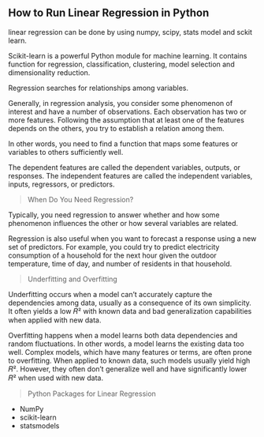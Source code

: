 ## How to Run Linear Regression in Python

linear regression can be done by using numpy, scipy, stats model and sckit learn.

Scikit-learn is a powerful Python module for machine learning. It contains function for regression, classification, clustering, model selection and dimensionality reduction.

Regression searches for relationships among variables.

Generally, in regression analysis, you consider some phenomenon of interest and have a number of observations. Each observation has two or more features. Following the assumption that at least one of the features depends on the others, you try to establish a relation among them.

In other words, you need to find a function that maps some features or variables to others sufficiently well.

The dependent features are called the dependent variables, outputs, or responses. The independent features are called the independent variables, inputs, regressors, or predictors.

> When Do You Need Regression?

Typically, you need regression to answer whether and how some phenomenon influences the other or how several variables are related. 

Regression is also useful when you want to forecast a response using a new set of predictors. For example, you could try to predict electricity consumption of a household for the next hour given the outdoor temperature, time of day, and number of residents in that household.

> Underfitting and Overfitting

Underfitting occurs when a model can’t accurately capture the dependencies among data, usually as a consequence of its own simplicity. It often yields a low 𝑅² with known data and bad generalization capabilities when applied with new data.

Overfitting happens when a model learns both data dependencies and random fluctuations. In other words, a model learns the existing data too well. Complex models, which have many features or terms, are often prone to overfitting. When applied to known data, such models usually yield high 𝑅². However, they often don’t generalize well and have significantly lower 𝑅² when used with new data.

> Python Packages for Linear Regression

- NumPy
- scikit-learn
- statsmodels
